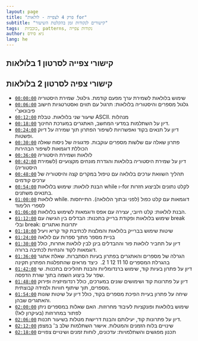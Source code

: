 ```yaml
---
layout: page
title: "פרק 4 לצפייה - לולאות for"
subtitle: "קישורים לנקודות זמן בהקלטת השיעור"
tags:  כוכביות, patterns, נקודות צפייה
author: גיא סידס
lang: he
---
```


## קישורי צפייה לסרטון 1 בלולאות



## קישורי צפיה לסרטון 2 בלולאות
- [`00:00:00`](https://youtu.be/ay3xTy3oywI?t=0) שימוש בלולאות לשמירת ערך מפעם קודמת. גילגול. שמירת היסטוריה
- [`00:06:00`](https://youtu.be/ay3xTy3oywI?t=360) גלגול מספרים והיסטוריה בלולאות: תרגול עם תווים ואסטרטגיות חישוב פיבונאצ'י
- [`00:12:00`](https://youtu.be/ay3xTy3oywI?t=720) שיעור שני בלולאות. טבלת ASCII. מנהלות
- [`00:18:00`](https://youtu.be/ay3xTy3oywI?t=1080) דיון על השתלמות במדעי המחשב, האתגרים במערכת החינוך.
- [`00:24:00`](https://youtu.be/ay3xTy3oywI?t=1440) דיון על תנאים בקוד ואפשרויות לשיפור הפתרון תוך שמירה על דיוק ופשטות.
- [`00:30:00`](https://youtu.be/ay3xTy3oywI?t=1800) פתרון שאלה עם שלשות מספרים עוקבות. פדגוגיה של ניסוח שאלה הכוללת דוגמאות לשיפור הבהירות
- [`00:36:00`](https://youtu.be/ay3xTy3oywI?t=2160) לולאות ושמירת היסטוריה
- [`00:42:00`](https://youtu.be/ay3xTy3oywI?t=2520) דיון על שמירת היסטוריה בלולאות והגדרת מונחים מקצועיים (לשמירת היסטוריה)
- [`00:48:00`](https://youtu.be/ay3xTy3oywI?t=2880) תהליך השוואת ערכים בלולאה עם טיפול במקרים קצה והיסטוריה של ערכים קודמים
- [`00:54:00`](https://youtu.be/ay3xTy3oywI?t=3240) הבנת לולאות: שימוש בלולאות while ו-for לקלט נתונים ולביצוע חזרות בתנאים משתנים.
- [`01:00:00`](https://youtu.be/ay3xTy3oywI?t=3600) לולאות while. דוגמאות עם קלט כפול (לפני ובתוך הלולאה). התייחסות לספרי הלימוד
- [`01:06:00`](https://youtu.be/ay3xTy3oywI?t=3960) הבנת לולאות: קלט חיובי, עצירה עם אפס ודוגמאות לשימוש בלולאות.
- [`01:12:00`](https://youtu.be/ay3xTy3oywI?t=4320) שימוש בלולאות ופקודת ברייק בתכנות: הבדלים בין הגישה עם break ובלי break: יתרונות ואתגרים
- [`01:18:00`](https://youtu.be/ay3xTy3oywI?t=4680) שיטות שימוש בברייק בלולאות והמלצות לכתיבת קוד קריא ויעיל
- [`01:24:00`](https://youtu.be/ay3xTy3oywI?t=5040) בניית מספר מתוך ספרות עם לולאה
- [`01:30:00`](https://youtu.be/ay3xTy3oywI?t=5400) דיון על תחביר לולאות פור וההבדלים בינן לבין לולאות אחרות, כולל דוגמאות לקוד והנחיות לכתיבה ברורה.
- [`01:36:00`](https://youtu.be/ay3xTy3oywI?t=5760) הגרלה של מספרים והאתגרים בפתרון בעיות הסתברות. שאלת אתגר בהגרלת המספרים 10 11 12 1 2.  כיצד מראים שהתפלגות הפתרון תקינה
- [`01:42:00`](https://youtu.be/ay3xTy3oywI?t=6120) דיון על פתרון בעיות קוד, שימוש ברנדומליות והבנת תהליכים בתכנות. שי שפר על ביצוע השמה בתוך שורת הדפסה.
- [`01:48:00`](https://youtu.be/ay3xTy3oywI?t=6480) דיון על פתרונות קוד ושימושים שונים במערכים, כולל רנדומיזציה ופירוק מספרים, תוך שיתוף חוויות ולמידה קבוצתית.
- [`01:54:00`](https://youtu.be/ay3xTy3oywI?t=6840) שיחה על פתרון בעיית הפיכת מספרים בקוד, כולל דיון על שיטות שונות והאתגרים שבהן.
- [`02:00:00`](https://youtu.be/ay3xTy3oywI?t=7200) שימוש בלולאות ופונקציות לעיבוד מחרוזות. האם שאלות במספרים ניתן לפתור במחרוזות (בעיקרון לא!)
- [`02:06:00`](https://youtu.be/ay3xTy3oywI?t=7560) דיון על פתרונות קוד, יעילותם והבנת דרישות מטלות בשיעור תכנות.
- [`02:12:00`](https://youtu.be/ay3xTy3oywI?t=7920) שינויים בלוח הזמנים והמטלות. אישור השתלמות שלב ב' במצפן
- [`02:18:00`](https://youtu.be/ay3xTy3oywI?t=8280) תכנון מפגשים והשתלמויות: עדכונים, לוחות זמנים ושינויים צפויים


